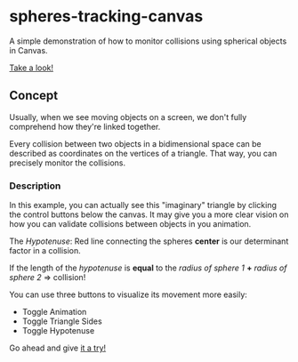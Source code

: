 # spheres-tracking-canvas

A simple demonstration of how to monitor collisions using spherical objects in Canvas.

[Take a look!](https://thebinaryfelix.github.io/spheres-tracking-canvas/)

## Concept

Usually, when we see moving objects on a screen, we don't fully comprehend how they're linked together.

Every collision between two objects in a bidimensional space can be described as coordinates on the vertices of a triangle. That way, you can precisely monitor the collisions.

### Description

In this example, you can actually see this "imaginary" triangle by clicking the control buttons below the canvas. It may give you a more clear vision on how you can validate collisions between objects in you animation.

The *Hypotenuse*: Red line connecting the spheres **center** is our determinant factor in a collision.

If the length of the *hypotenuse* is **equal** to the *radius of sphere 1* **+** *radius of sphere 2* => collision!

You can use three buttons to visualize its movement more easily:

- Toggle Animation
- Toggle Triangle Sides
- Toggle Hypotenuse

Go ahead and give [it a try!](https://thebinaryfelix.github.io/spheres-tracking-canvas/)
